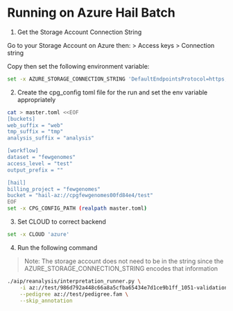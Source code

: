 # Running on Azure Hail Batch

1) Get the Storage Account Connection String

Go to your Storage Account on Azure then:
<Storage Account> > Access keys > Connection string

Copy then set the following environment variable:
```bash
set -x AZURE_STORAGE_CONNECTION_STRING 'DefaultEndpointsProtocol=https;AccountName=blablah;AccountKey=longkyestringthing;EndpointSuffix=core.windows.net'
```

2) Create the cpg_config toml file for the run and set the env
   variable appropriately

```bash
cat > master.toml <<EOF
[buckets]
web_suffix = "web"
tmp_suffix = "tmp"
analysis_suffix = "analysis"

[workflow]
dataset = "fewgenomes"
access_level = "test"
output_prefix = ""

[hail]
billing_project = "fewgenomes"
bucket = "hail-az://cpgfewgenomes00fd84e4/test"
EOF
set -x CPG_CONFIG_PATH (realpath master.toml)
```

3) Set CLOUD to correct backend
```bash
set -x CLOUD 'azure'
```

4) Run the following command

> Note: The storage account does not need to be in the string since
> the AZURE_STORAGE_CONNECTION_STRING encodes that information

```bash
./aip/reanalysis/interpretation_runner.py \
    -i az://test/986d792a448c66a8a5cfba65434e7d1ce9b1ff_1051-validation.mt \
    --pedigree az://test/pedigree.fam \
    --skip_annotation
````
